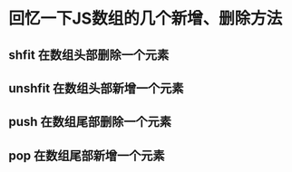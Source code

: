 # 回忆一下JS数组的几个新增、删除方法
## shfit 在数组头部删除一个元素
## unshfit 在数组头部新增一个元素
## push 在数组尾部删除一个元素
## pop 在数组尾部新增一个元素